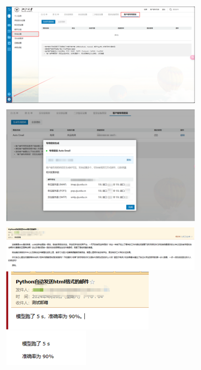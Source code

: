 ![alt text](images/image.png)

![alt text](images/image-1.png)

![alt text](images/image-2.png)![alt text](images/image-3.png)![alt text](images/image-4.png)